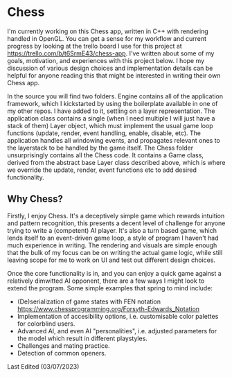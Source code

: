 # Chess
I'm currently working on this Chess app, written in C++ with rendering handled in OpenGL. You can get a sense for my workflow and current progress by looking at the trello board I use for this project at https://trello.com/b/t6SrmE43/chess-app. I've written about some of my goals, motivation, and experiences with this project below. I hope my discussion of various design choices and implementation details can be helpful for anyone reading this that might be interested in writing their own Chess app.

In the source you will find two folders. Engine contains all of the application framework, which I kickstarted by using the boilerplate available in one of my other repos. I have added to it, settling on a layer representation. The application class contains a single (when I need multiple I will just have a stack of them) Layer object, which must implement the usual game loop functions (update, render, event handling, enable, disable, etc). The application handles all windowing events, and propagates relevant ones to the layerstack to be handled by the game itself. The Chess folder unsurprisingly contains all the Chess code. It contains a Game class, derived from the abstract base Layer class described above, which is where we override the update, render, event functions etc to add desired functionality.

## Why Chess?
Firstly, I enjoy Chess. It's a deceptively simple game which rewards intuition and pattern recognition, this presents a decent level of challenge for anyone trying to write a (competent) AI player. It's also a turn based game, which lends itself to an event-driven game loop, a style of program I haven't had much experience in writing. The rendering and visuals are simple enough that the bulk of my focus can be on writing the actual game logic, while still leaving scope for me to work on UI and test out different design choices.

Once the core functionality is in, and you can enjoy a quick game against a relatively dimwitted AI opponent, there are a few ways I might look to extend the program. Some simple examples that spring to mind include:
- (De)serialization of game states with FEN notation https://www.chessprogramming.org/Forsyth-Edwards_Notation
- Implementation of accesibility options, i.e. customisable color palettes for colorblind users.
- Advanced AI, and even AI "personalities", i.e. adjusted parameters for the model which result in different playstyles.
- Challenges and mating practice.
- Detection of common openers.

Last Edited (03/07/2023)
